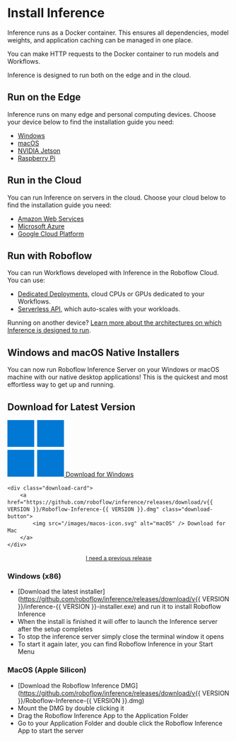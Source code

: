 # Install Inference

Inference runs as a Docker container. This ensures all dependencies, model weights, and application caching can be managed in one place.

You can make HTTP requests to the Docker container to run models and Workflows.

Inference is designed to run both on the edge and in the cloud.

## Run on the Edge

Inference runs on many edge and personal computing devices. Choose your device below to find the installation guide you need:

- [Windows](#native)
- [macOS](#native)
- [NVIDIA Jetson](install/jetson.md)
- [Raspberry Pi](install/raspberry-pi.md)

## Run in the Cloud

You can run Inference on servers in the cloud. Choose your cloud below to find the installation guide you need:

- [Amazon Web Services](install/cloud/aws.md)
- [Microsoft Azure](install/cloud/azure.md)
- [Google Cloud Platform](install/cloud/gcp.md)

## Run with Roboflow

You can run Workflows developed with Inference in the Roboflow Cloud. You can use:

- [Dedicated Deployments](https://docs.roboflow.com/deploy/dedicated-deployments), cloud CPUs or GPUs dedicated to your Workflows.
- [Serverless API](https://docs.roboflow.com/deploy/serverless), which auto-scales with your workloads.

Running on another device? [Learn more about the architectures on which Inference is designed to run](/install/other/).

<h2 id="native">Windows and macOS Native Installers</h2>

You can now run Roboflow Inference Server on your Windows or macOS machine with our native desktop applications! This is the quickest and most effortless way to get up and running.

## Download for Latest Version

<div class="download-container">
    <div class="download-card">
        <a href="https://github.com/roboflow/inference/releases/download/v{{ VERSION }}/inference-{{ VERSION }}-installer.exe" class="download-button">
            <img src="/images/windows-icon.svg" alt="Windows" /> Download for Windows
        </a>
    </div>
    
    <div class="download-card">
        <a href="https://github.com/roboflow/inference/releases/download/v{{ VERSION }}/Roboflow-Inference-{{ VERSION }}.dmg" class="download-button">
            <img src="/images/macos-icon.svg" alt="macOS" /> Download for Mac
        </a>
    </div>
</div>

<p style="text-align: center; font-size: 0.9em; margin-top: 1rem;">
    <a href="https://github.com/roboflow/inference/releases" >I need a previous release</a>
</p>

### Windows (x86)
 - [Download the latest installer](https://github.com/roboflow/inference/releases/download/v{{ VERSION }}/inference-{{ VERSION }}-installer.exe) and run it to install Roboflow Inference
 - When the install is finished it will offer to launch the Inference server after the setup completes
 - To stop the inference server simply close the terminal window it opens
 - To start it again later, you can find Roboflow Inference in your Start Menu

### MacOS (Apple Silicon)
 - [Download the Roboflow Inference DMG](https://github.com/roboflow/inference/releases/download/v{{ VERSION }}/Roboflow-Inference-{{ VERSION }}.dmg) 
 - Mount the DMG by double clicking it
 - Drag the Roboflow Inference App to the Application Folder
 - Go to your Application Folder and double click the Roboflow Inference App to start the server
